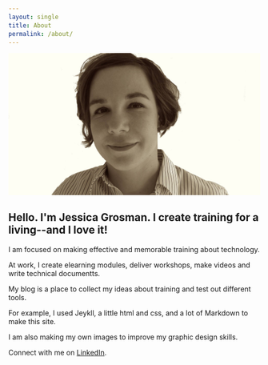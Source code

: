 ```yaml
---
layout: single
title: About
permalink: /about/
---
```


![Profile image](/assets/images/bio-photo.jpg)

## Hello. I'm Jessica Grosman. I create training for a living--and I love it!

I am focused on making effective and memorable training about technology.

At work, I create elearning modules, deliver workshops, make videos and write technical documentts.

My blog is a place to collect my ideas about training and test out different tools.

For example, I used Jeykll, a little html and css, and a lot of Markdown to make this site.

I am also making my own images to improve my graphic design skills.

Connect with me on [LinkedIn](https://www.linkedin.com/in/jessicagrosman/).
